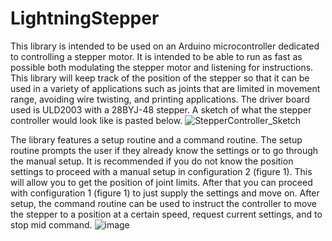 # LightningStepper
This library is intended to be used on an Arduino microcontroller dedicated to controlling a stepper motor. It is intended to be able to run as fast as possible both modulating the stepper motor and listening for instructions. This library will keep track of the position of the stepper so that it can be used in a variety of applications such as joints that are limited in movement range, avoiding wire twisting, and printing applications. The driver board used is ULD2003 with a 28BYJ-48 stepper. A sketch of what the stepper controller would look like is pasted below.
![StepperController_Sketch](https://user-images.githubusercontent.com/62961062/187457913-62ef2d7e-7b14-4bd5-ab6c-1cd0f7808e87.jpg)

The library features a setup routine and a command routine. The setup routine prompts the user if they already know the settings or to go through the manual setup. It is recommended if you do not know the position settings to proceed with a manual setup in configuration 2 (figure 1). This will allow you to get the position of joint limits. After that you can proceed with configuration 1 (figure 1) to just supply the settings and move on. After setup, the command routine can be used to instruct the controller to move the stepper to a position at a certain speed, request current settings, and to stop mid command. 
![image](https://user-images.githubusercontent.com/62961062/187459162-6bd02671-bcee-4b97-8d6d-c31106693d63.png)
